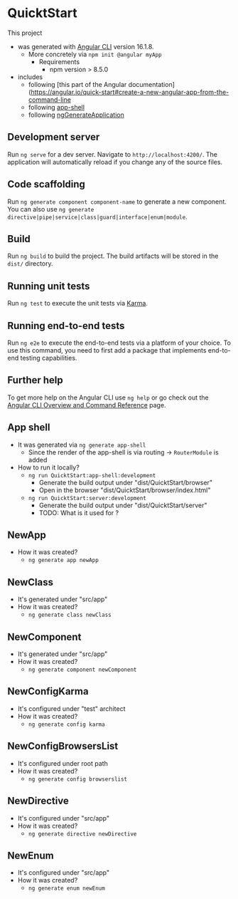 # QuicktStart

This project
* was generated with [Angular CLI](https://github.com/angular/angular-cli) version 16.1.8.
  * More concretely via `npm init @angular myApp`
    * Requirements
      * npm version > 8.5.0
* includes 
  * following [this part of the Angular documentation](https://angular.io/quick-start#create-a-new-angular-app-from-the-command-line
  * following [app-shell](https://angular.io/guide/app-shell)
  * following [ngGenerateApplication](https://angular.io/cli/generate#application)


## Development server

Run `ng serve` for a dev server. Navigate to `http://localhost:4200/`. The application will automatically reload if you change any of the source files.

## Code scaffolding

Run `ng generate component component-name` to generate a new component. You can also use `ng generate directive|pipe|service|class|guard|interface|enum|module`.

## Build

Run `ng build` to build the project. The build artifacts will be stored in the `dist/` directory.

## Running unit tests

Run `ng test` to execute the unit tests via [Karma](https://karma-runner.github.io).

## Running end-to-end tests

Run `ng e2e` to execute the end-to-end tests via a platform of your choice. To use this command, you need to first add a package that implements end-to-end testing capabilities.

## Further help

To get more help on the Angular CLI use `ng help` or go check out the [Angular CLI Overview and Command Reference](https://angular.io/cli) page.

## App shell

* It was generated via `ng generate app-shell`
  * Since the render of the app-shell is via routing -> `RouterModule` is added
* How to run it locally?
  * `ng run QuicktStart:app-shell:development`
    * Generate the build output under "dist/QuicktStart/browser"
    * Open in the browser "dist/QuicktStart/browser/index.html"
  * `ng run QuicktStart:server:development`
    * Generate the build output under "dist/QuicktStart/server"
    * TODO: What is it used for ?

## NewApp

* How it was created?
  * `ng generate app newApp`

## NewClass

* It's generated under "src/app" 
* How it was created?
  * `ng generate class newClass`

## NewComponent

* It's generated under "src/app"
* How it was created?
  * `ng generate component newComponent`

## NewConfigKarma

* It's configured under "test" architect
* How it was created?
  * `ng generate config karma`

## NewConfigBrowsersList

* It's configured under root path
* How it was created?
  * `ng generate config browserslist`

## NewDirective

* It's configured under "src/app"
* How it was created?
  * `ng generate directive newDirective`

## NewEnum

* It's configured under "src/app"
* How it was created?
  * `ng generate enum newEnum`
